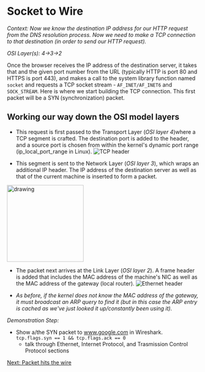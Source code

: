# Socket to Wire

_Context: Now we know the destination IP address for our HTTP request from the DNS resolution process. Now we need to make a TCP connection to that destination (in order to send our HTTP request)._

_OSI Layer(s): 4->3->2_

Once the browser receives the IP address of the destination server, it takes that and the given port number from the URL (typically HTTP is port 80 and HTTPS is port 443), and makes a call to the system library function named ``socket`` and requests a TCP socket stream - ``AF_INET/AF_INET6`` and ``SOCK_STREAM``. Here is where we start building the TCP connection. This first packet will be a SYN (synchronization) packet.

## Working our way down the OSI model layers

* This request is first passed to the Transport Layer (_OSI layer 4_)where a TCP segment is crafted. The destination port is added to the header, and a source port is chosen from within the kernel's dynamic port range (ip_local_port_range in Linux).
![TCP header](https://i.stack.imgur.com/bSNbI.jpg)

* This segment is sent to the Network Layer (_OSI layer 3_), which wraps an additional IP header. The IP address of the destination server as well as that of the current machine is inserted to form a packet.
<img src="https://upload.wikimedia.org/wikipedia/commons/5/54/Ipv4_header.svg" alt="drawing" height="200"/>

* The packet next arrives at the Link Layer (_OSI layer 2_). A frame header is added that includes the MAC address of the machine's NIC as well as the MAC address of the gateway (local router). 
![Ethernet header](https://upload.wikimedia.org/wikipedia/commons/thumb/1/13/Ethernet_Type_II_Frame_format.svg/2880px-Ethernet_Type_II_Frame_format.svg.png)

* *As before, if the kernel does not know the MAC address of the gateway, it must broadcast an ARP query to find it (_but in this case the ARP entry is cached as we've just looked it up/constantly been using it_).* 

_Demonstration Step:_
* Show a/the SYN packet to www.google.com in Wireshark.
``tcp.flags.syn == 1 && tcp.flags.ack == 0``
  * talk through Ethernet, Internet Protocol, and Trasmission Control Protocol sections


[Next: Packet hits the wire](./7-Packet2Wire.md)